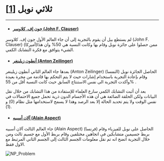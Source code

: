 # ثلاثي نوبل [[1]](https://arsco.org/article-detail-32233-8-0)
---



- #### [جون إف. كلاوسر (John F. Clauser)](https://ar.wikipedia.org/wiki/%D8%AC%D9%88%D9%86_%D9%83%D9%84%D9%88%D8%B2%D8%B1) 

لم يستطع بيل أن يقوم بالتجربة إلى أن جاء العالم الأول جون إف. كلاوسر (John F. Clauser) (أميركا)ممن حصلوا على جائزة نوبل وقام بها وكانت النسبة هي 50% وان هذا الشيء يتوافق مع فكرة التشابك الكمي.

- #### [أنطون زيلينغر (Anton Zeilinger)](https://ar.wikipedia.org/wiki/%D8%A3%D9%86%D8%B7%D9%88%D9%86_%D8%AA%D8%B3%D8%A7%D9%8A%D9%84%D9%8A%D9%86%D8%BA%D8%B1)

بعدها جاء العالم الثاني أنطون زيلينغر (Anton Zeilinger) (النمسا) الحاصل الجائزة نوبل وقام بإعادة التجربة باستخدام إشارات حيث لا يتم التحكم بها قادمة من مجرة بعيدة وأكدت التجربة الى نفس الاستنتاج السابق حيث كانت النسبة أقل من 55% .

بعد أن أثبت التشابك الكمي سارع العلماء للإستفادة من هذا التشابك من خلال نقل البيانات ولكن الحلقة الضائعة هي أن هذه الأجسام الدون ذرية تحمل جميع الاحتمالات في نفس الوقت ولا يتم تحديد الحالة إلا بعد الرصد وهذا لا يسمح لاستخدامها مثل نظام (0) و (1).

- #### [آلان أسبيه (Alain Aspect)](https://ar.wikipedia.org/wiki/%D8%A2%D9%84%D8%A7%D9%86_%D8%A3%D8%B3%D8%A8%D9%8A%D9%87) 

جاء العالم الثالث آلان أسبيه (Alain Aspect) (فرنسا) الحاصل على نوبل للفيزياء وقام بربط جسيمين متشابكين في اتجاهين مختلفين وقام بربط الأول مع جسيم ثالث ومن خلال التجربة اتضح انه تم نقل معلومات الجسم الثالث إلى الجسم الثاني المرتبط مع الاول فقط.

![NP_Problem](~/images/NobelPrizes.png)
